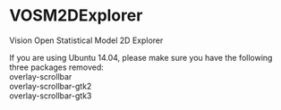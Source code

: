 VOSM2DExplorer
==============

Vision Open Statistical Model 2D Explorer



If you are using Ubuntu 14.04, please make sure you have the following three packages removed:</br>
overlay-scrollbar</br>
overlay-scrollbar-gtk2</br>
overlay-scrollbar-gtk3</br>



